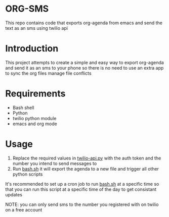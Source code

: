 # ORG-SMS
This repo contains code that exports org-agenda from emacs and send the text as an sms using twilio api
# Introduction
This project attempts to create a simple and easy way to export org-agenda and send it as an sms to your phone so there is no need to use an extra app to sync the org files manage file conflicts
# Requirements
* Bash shell
* Python
* twilio python module
* emacs and org mode
# Usage
1. Replace the required values in [twilio-api.py](twilio-api.py) with the auth token and the number you intend to send messages to
2. Run [bash.sh](bash.sh) it will export the agenda to a new file and trigger all other python scripts 

It's recommended to set up a cron job to run [bash.sh](bash.sh) at a specific time so that you can run this script at a specific time of the day to get consistant updates

NOTE: you can only send sms to the number you registered with on twilio on a free account
